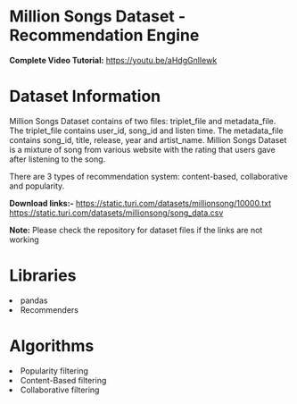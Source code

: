 # Million Songs Dataset - Recommendation Engine

**Complete Video Tutorial:** https://youtu.be/aHdgGnlIewk

# Dataset Information

Million Songs Dataset contains of two files: triplet_file and metadata_file. The triplet_file contains user_id, song_id and listen time. The metadata_file contains song_id, title, release, year and artist_name. Million Songs Dataset is a mixture of song from various website with the rating that users gave after listening to the song.

There are 3 types of recommendation system: content-based, collaborative and popularity.

**Download links:-** 
https://static.turi.com/datasets/millionsong/10000.txt
https://static.turi.com/datasets/millionsong/song_data.csv

**Note:** Please check the repository for dataset files if the links are not working

# Libraries

<li>pandas
<li>Recommenders

# Algorithms

<li>Popularity filtering
<li>Content-Based filtering
<li>Collaborative filtering